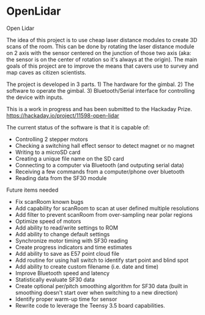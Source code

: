 # OpenLidar
Open Lidar

The idea of this project is to use cheap laser distance modules to create 3D scans of the room. This can be done by rotating the laser distance module on 2 axis with the sensor centered on the junction of those two axis (aka: the sensor is on the center of rotation so it's always at the origin). The main goals of this project are to improve the means that cavers use to survey and map caves as citizen scientists. 

The project is developed in 3 parts. 1) The hardware for the gimbal. 2) The software to operate the gimbal. 3) Bluetooth/Serial interface for controlling the device with inputs. 

This is a work in progress and has been submitted to the Hackaday Prize. https://hackaday.io/project/11598-open-lidar

The current status of the software is that it is capable of:
- Controlling 2 stepper motors
- Checking a switching hall effect sensor to detect magnet or no magnet
- Writing to a microSD card
- Creating a unique file name on the SD card
- Connecting to a computer via Bluetooth (and outputing serial data)
- Receiving a few commands from a computer/phone over bluetooth
- Reading data from the SF30 module

Future items needed
- Fix scanRoom known bugs
- Add capability for scanRoom to scan at user defined multiple resolutions
- Add filter to prevent scanRoom from over-sampling near polar regions
- Optimize speed of motors
- Add ability to read/write settings to ROM
- Add ability to change default settings
- Synchronize motor timing with SF30 reading
- Create progress indicators and time estimates
- Add ability to save as E57 point cloud file
- Add routine for using hall switch to identify start point and blind spot
- Add ability to create custom filename (i.e. date and time)
- Improve Bluetooth speed and latency
- Statistically evaluate SF30 data
- Create optional per/pitch smoothing algorithm for SF30 data (built in smoothing doesn't start over when switching to a new direction)
- Identify proper warm-up time for sensor
- Rewrite code to leverage the Teensy 3.5 board capabilities.

